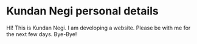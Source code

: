 # Kundan Negi personal details

HI! This is Kundan Negi.
I am developing a website. Please be with me for the next few days.
Bye-Bye!